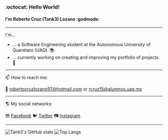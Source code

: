 ### :octocat: Hello World!
#### I'm Roberto Cruz (Tank3) Lozano :godmode:

---

I'm...
- ... a Software Engineering student at the Autonomous University of Querétaro (UAQ). :books:
- ... currently working on creating and improving my portfolio of projects. :space_invader:

---

📫 How to reach me:

:e-mail: robertocruzlozano97@hotmail.com or rcruz15@alumnos.uaq.mx 

---

:earth_americas: My social networks:

:sunglasses: [Facebook](https://www.facebook.com/roberto.cruzlozano.16)
:bird: [Twitter](https://twitter.com/xTank3x)
:camera: [Instagram](https://www.instagram.com/rcruzl15_tk3/)

---

![Tank3's GitHub stats](https://github-readme-stats.vercel.app/api?username=Tank3-TK3&hide=contribs,prs&show_icons=true&theme=tokyonight)
![Top Langs](https://github-readme-stats.vercel.app/api/top-langs/?username=Tank3-TK3&layout=compact&theme=tokyonight)

<!--
**Tank3-TK3/Tank3-TK3** is a ✨ _special_ ✨ repository because its `README.md` (this file) appears on your GitHub profile.

Here are some ideas to get you started:

- 🔭 I’m currently working on ...
- 🌱 I’m currently learning ...
- 👯 I’m looking to collaborate on ...
- 🤔 I’m looking for help with ...
- 💬 Ask me about ...
- 📫 How to reach me: ...
- 😄 Pronouns: ...
- ⚡ Fun fact: ...
-->

